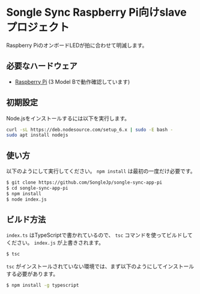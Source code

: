 # Songle Sync Raspberry Pi向けslaveプロジェクト

Raspberry PiのオンボードLEDが拍に合わせて明滅します。


## 必要なハードウェア

- [Raspberry Pi](https://www.raspberrypi.org/products/raspberry-pi-3-model-b/) (3 Model Bで動作確認しています)

## 初期設定

Node.jsをインストールするには以下を実行します。

```sh
curl -sL https://deb.nodesource.com/setup_6.x | sudo -E bash -
sudo apt install nodejs
```

## 使い方

以下のようにして実行してください。 `npm install` は最初の一度だけ必要です。

```sh
$ git clone https://github.com/SongleJp/songle-sync-app-pi
$ cd songle-sync-app-pi
$ npm install
$ node index.js
```

## ビルド方法

`index.ts` はTypeScriptで書かれているので、 `tsc` コマンドを使ってビルドしてください。 `index.js` が上書きされます。

```sh
$ tsc
```

`tsc` がインストールされていない環境では、まず以下のようにしてインストールする必要があります。

```sh
$ npm install -g typescript
```
